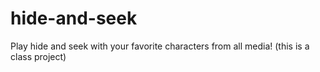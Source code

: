 # hide-and-seek
 Play hide and seek with your favorite characters from all media! (this is a class project)
